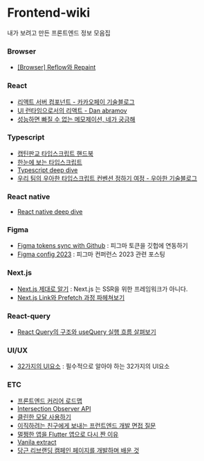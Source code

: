 # Frontend-wiki
내가 보려고 만든 프론트엔드 정보 모음집

### Browser
- [[Browser] Reflow와 Repaint](https://beomy.github.io/tech/browser/reflow-repaint/)

### React
- [리액트 서버 컴포넌트 - 카카오페이 기술블로그](https://tech.kakaopay.com/post/react-server-components/)
- [UI 런타임으로서의 리액트 - Dan abramov](https://overreacted.io/ko/react-as-a-ui-runtime/)
- [성능하면 빠질 수 없는 메모제이션, 네가 궁금해](https://d2.naver.com/helloworld/9223303)

### Typescript
- [캡틴판교 타입스크립트 핸드북](https://joshua1988.github.io/ts/intro.html)
- [한눈에 보는 타입스크립트](https://heropy.blog/2020/01/27/typescript/)
- [Typescript deep dive](https://radlohead.gitbook.io/typescript-deep-dive/)
- [우리 팀의 우아한 타입스크립트 컨벤션 정하기 여정 - 우아한 기술블로그](https://techblog.woowahan.com/9804/#toc-3)

### React native 
- [React native deep dive](https://velog.io/@seoyong-lee/React-Native%EC%9D%98-%EA%B0%9C%EB%85%90-%EB%B0%8F-%EC%9E%91%EB%8F%99-%EC%9B%90%EB%A6%AC)
  
### Figma
- [Figma tokens sync with Github](https://www.youtube.com/watch?v=KB05F7-8BHA) : 피그마 토큰을 깃헙에 연동하기
- [Figma config 2023](https://brunch.co.kr/@taekil/14) : 피그마 컨퍼런스 2023 관련 포스팅

### Next.js
- [Next.js 제대로 알기](https://json.media/blog/proper_understading_of_nextjs) : Next.js 는 SSR을 위한 프레임워크가 아니다.
- [Next.js Link와 Prefetch 과정 파헤쳐보기](https://medium.com/hcleedev/web-next-js-link%EC%99%80-prefetch-%EA%B3%BC%EC%A0%95-%ED%8C%8C%ED%97%A4%EC%B3%90%EB%B3%B4%EA%B8%B0-44e22ace13e7)

### React-query
- [React Query의 구조와 useQuery 실행 흐름 살펴보기](https://fe-developers.kakaoent.com/2023/230720-react-query/)

### UI/UX
- [32가지의 UI요소](https://velog.io/@oneook/%ED%94%84%EB%A1%A0%ED%8A%B8%EC%97%94%EB%93%9C-%EA%B0%9C%EB%B0%9C%EC%9E%90%EB%9D%BC%EB%A9%B4-%EB%B0%98%EB%93%9C%EC%8B%9C-%EC%95%8C%EC%95%84%EB%91%90%EC%96%B4%EC%95%BC-%ED%95%A0-32%EA%B0%80%EC%A7%80%EC%9D%98-UI-%EC%9A%94%EC%86%8C-%EB%B2%88%EC%97%AD) : 필수적으로 알아야 하는 32가지의 UI요소

### ETC
- [프론트엔드 커리어 로드맵](https://steady-study.super.site/frontend-engineer-career-roadmap)
- [Intersection Observer API](https://velog.io/@elrion018/%EC%8B%A4%EB%AC%B4%EC%97%90%EC%84%9C-%EB%8A%90%EB%82%80-%EC%A0%90%EC%9D%84-%EA%B3%81%EB%93%A4%EC%9D%B8-Intersection-Observer-API-%EC%A0%95%EB%A6%AC)
- [클린한 모달 사용하기](https://velog.io/@seungchan__y/%ED%81%B4%EB%A6%B0%ED%95%9C-%EB%AA%A8%EB%8B%AC-%EC%82%AC%EC%9A%A9%ED%95%98%EA%B8%B0-%EB%AA%A8%EB%8B%AC%EA%B3%BC-%EC%BB%B4%ED%8F%AC%EB%84%8C%ED%8A%B8%EC%9D%98-%EB%B6%84%EB%A6%AC)
- [이직하려는 친구에게 보내는 프런트엔드 개발 면접 질문](https://joshua1988.github.io/web-development/interview/frontend-questions/#%EB%8B%A8%EA%B3%A8-%EC%A7%88%EB%AC%B8---%EA%B8%B0%EB%B3%B8%EC%A0%81%EC%9C%BC%EB%A1%9C-%EB%8B%A4-%EC%95%8C%EA%B3%A0-%EB%8C%80%EB%8B%B5%ED%95%A0-%EC%88%98-%EC%9E%88%EC%96%B4%EC%95%BC-%ED%95%98%EB%8A%94-%EB%82%B4%EC%9A%A9)
- [멀쩡한 앱을 Flutter 앱으로 다시 짠 이유](https://engineering.linecorp.com/ko/blog/demaecan-2nd-recode-kmm-to-flutter)
- [Vanila extract](https://vanilla-extract.style/)
- [당근 리브랜딩 캠페인 페이지를 개발하며 배운 것](https://medium.com/daangn/%EB%8B%B9%EA%B7%BC-%EB%A6%AC%EB%B8%8C%EB%9E%9C%EB%94%A9-%EC%BA%A0%ED%8E%98%EC%9D%B8-%ED%8E%98%EC%9D%B4%EC%A7%80%EB%A5%BC-%EA%B0%9C%EB%B0%9C%ED%95%98%EB%A9%B0-%EB%B0%B0%EC%9A%B4-%EA%B2%83-b41d866df9b7)
